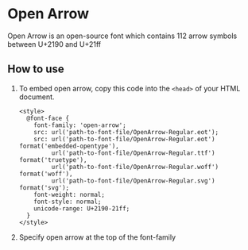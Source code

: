 # Open Arrow

Open Arrow is an open-source font which contains 112 arrow symbols between U+2190 and U+21ff

## How to use

1. To embed open arrow, copy this code into the `<head>` of your HTML document.
    ```
    <style>
      @font-face {
        font-family: 'open-arrow';
        src: url('path-to-font-file/OpenArrow-Regular.eot');
        src: url('path-to-font-file/OpenArrow-Regular.eot') format('embedded-opentype'),
             url('path-to-font-file/OpenArrow-Regular.ttf') format('truetype'),
             url('path-to-font-file/OpenArrow-Regular.woff') format('woff'),
             url('path-to-font-file/OpenArrow-Regular.svg') format('svg');
        font-weight: normal;
        font-style: normal;
        unicode-range: U+2190-21ff;
      }
    </style>
    ```
2. Specify open arrow at the top of the font-family